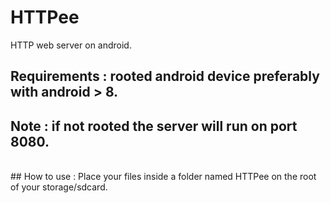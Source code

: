 # HTTPee
HTTP web server on android.
<br/>
## Requirements : rooted android device preferably with android > 8.
## Note : if not rooted the server will run on port 8080.
<br/>
## How to use : Place your files inside a folder named HTTPee on the root of your storage/sdcard.
